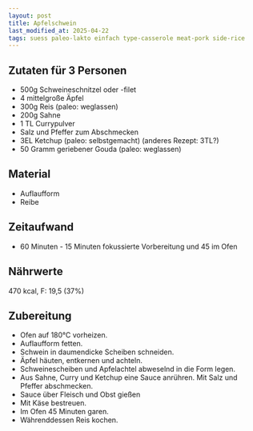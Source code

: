 ```yaml
--- 
layout: post 
title: Apfelschwein 
last_modified_at: 2025-04-22
tags: suess paleo-lakto einfach type-casserole meat-pork side-rice
---
```

## Zutaten für 3 Personen
* 500g Schweineschnitzel oder -filet
* 4 mittelgroße Äpfel
* 300g Reis (paleo: weglassen)
* 200g Sahne
* 1 TL Currypulver
* Salz und Pfeffer zum Abschmecken
* 3EL Ketchup (paleo: selbstgemacht) (anderes Rezept: 3TL?)
* 50 Gramm geriebener Gouda (paleo: weglassen)

## Material
* Auflaufform
* Reibe  

## Zeitaufwand
* 60 Minuten - 15 Minuten fokussierte Vorbereitung und 45 im Ofen

## Nährwerte 
470 kcal, F: 19,5 (37%)

## Zubereitung
* Ofen auf 180°C vorheizen.
* Auflaufform fetten.
* Schwein in daumendicke Scheiben schneiden.
* Äpfel häuten, entkernen und achteln.
* Schweinescheiben und Apfelachtel abweselnd in die Form legen.
* Aus Sahne, Curry und Ketchup eine Sauce anrühren. Mit Salz und Pfeffer abschmecken.
* Sauce über Fleisch und Obst gießen
* Mit Käse bestreuen.
* Im Ofen 45 Minuten garen.
* Währenddessen Reis kochen.